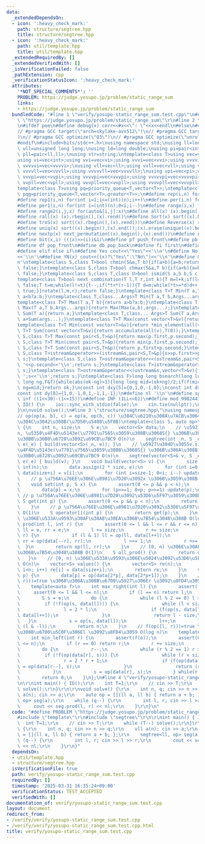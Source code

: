 ```yaml
---
data:
  _extendedDependsOn:
  - icon: ':heavy_check_mark:'
    path: structure/segtree.hpp
    title: structure/segtree.hpp
  - icon: ':heavy_check_mark:'
    path: util/template.hpp
    title: util/template.hpp
  _extendedRequiredBy: []
  _extendedVerifiedWith: []
  _isVerificationFailed: false
  _pathExtension: cpp
  _verificationStatusIcon: ':heavy_check_mark:'
  attributes:
    '*NOT_SPECIAL_COMMENTS*': ''
    PROBLEM: https://judge.yosupo.jp/problem/static_range_sum
    links:
    - https://judge.yosupo.jp/problem/static_range_sum
  bundledCode: "#line 1 \"verify/yosupo-static_range_sum.test.cpp\"\n#define PROBLEM\
    \ \"https://judge.yosupo.jp/problem/static_range_sum\"\r\n#line 2 \"util/template.hpp\"\
    \n#ifdef poe\n#define debug(x) cerr<<#x<<\": \"<<x<<endl\n#else\n#define debug(x)\n\
    // #pragma GCC target(\"arch=skylake-avx512\")\n// #pragma GCC target(\"avx2\"\
    )\n// #pragma GCC optimize(\"O3\")\n// #pragma GCC optimize(\"unroll-loops\")\n\
    #endif\n#include<bits/stdc++.h>\nusing namespace std;\nusing ll=long long;\nusing\
    \ ull=unsigned long long;\nusing ld=long double;\nusing pi=pair<int,int>;\nusing\
    \ pll=pair<ll,ll>;\nusing str=string;\ntemplate<class T>using vec=vector<T>;\n\
    using vi=vec<int>;using vvi=vec<vi>;using vvvi=vec<vvi>;using vvvvi=vec<vvvi>;using\
    \ vvvvvi=vec<vvvvi>;\nusing vll=vec<ll>;using vvll=vec<vll>;using vvvll=vec<vvll>;using\
    \ vvvvll=vec<vvvll>;using vvvvvll=vec<vvvvll>;\nusing vpi=vec<pi>;using vvpi=vec<vpi>;using\
    \ vvvpi=vec<vvpi>;using vvvvpi=vec<vvvpi>;using vvvvvpi=vec<vvvvpi>;\nusing vpll=vec<pll>;using\
    \ vvpll=vec<vpll>;using vvvpll=vec<vvpll>;using vvvvpll=vec<vvvpll>;using vvvvvpll=vec<vvvvpll>;\n\
    template<class T>using pq=priority_queue<T,vector<T>>;\ntemplate<class T>using\
    \ pqg=priority_queue<T,vector<T>,greater<T>>;\n#define rep(i,n) for(int i=0;i<(int)(n);i++)\n\
    #define rep1(i,n) for(int i=1;i<=(int)(n);i++)\n#define per(i,n) for(int i=(int)(n)-1;0<=i;i--)\n\
    #define per1(i,n) for(int i=(int)(n);0<i;i--)\n#define range(i,x) for(auto&i:x)\n\
    #define range2(i,j,x) for(auto&[i,j]:x)\n#define all(x) (x).begin(),(x).end()\n\
    #define rall(x) (x).rbegin(),(x).rend()\n#define Sort(x) sort((x).begin(),(x).end())\n\
    #define troS(x) sort((x).rbegin(),(x).rend())\n#define Reverse(x) reverse((x).begin(),(x).end())\n\
    #define uniq(x) sort((x).begin(),(x).end());(x).erase(unique((x).begin(),(x).end()),(x).end())\n\
    #define nextp(x) next_permutation((x).begin(),(x).end())\n#define nextc(x,k) next_combination((x).begin(),(x).end(),k)\n\
    #define bit(x,i) (((x)>>(i))&1)\n#define pf push_front\n#define pb push_back\n\
    #define df pop_front\n#define db pop_back\n#define fi first\n#define se second\n\
    #define elif else if\n#define Yes cout<<\"Yes\"<<'\\n'\n#define No cout<<\"No\"\
    <<'\\n'\n#define YN(x) cout<<((x)?\"Yes\":\"No\")<<'\\n'\n#define O(x) cout<<(x)<<'\\\
    n'\ntemplate<class S,class T>bool chmin(S&a,T b){if(a>b){a=b;return true;}return\
    \ false;}\ntemplate<class S,class T>bool chmax(S&a,T b){if(a<b){a=b;return true;}return\
    \ false;}\ntemplate<class S,class T,class U>bool ismid(S a,S b,S c){return a<=b&&b<c;}\n\
    template<class T>bool next_combination(T l,T r,int k){T m=l+k;if(l==r||l==m||r==m)return\
    \ false;T t=m;while(l!=t){t--;if(*t<*(r-1)){T d=m;while(*t>=*d)d++;iter_swap(t,d);rotate(t+1,d+1,r);rotate(m,m+(r-d)-1,r);return\
    \ true;}}rotate(l,m,r);return false;}\ntemplate<class T>T Min(T a,T b){return\
    \ a<b?a:b;}\ntemplate<class T,class...Args>T Min(T a,T b,Args...args){return Min(Min(a,b),args...);}\n\
    template<class T>T Max(T a,T b){return a>b?a:b;}\ntemplate<class T,class...Args>T\
    \ Max(T a,T b,Args...args){return Max(Max(a,b),args...);}\ntemplate<class T>T\
    \ Sum(T a){return a;}\ntemplate<class T,class... Args>T Sum(T a,Args... args){return\
    \ a+Sum(args...);}\ntemplate<class T>T Max(const vector<T>&v){return *max_element(all(v));}\n\
    template<class T>T Min(const vector<T>&v){return *min_element(all(v));}\ntemplate<class\
    \ T>T Sum(const vector<T>&v){return accumulate(all(v),T(0));}\ntemplate<class\
    \ S,class T>T Max(const pair<S,T>&p){return max(p.first,p.second);}\ntemplate<class\
    \ S,class T>T Min(const pair<S,T>&p){return min(p.first,p.second);}\ntemplate<class\
    \ S,class T>T Sum(const pair<S,T>&p){return p.first+p.second;}\ntemplate<class\
    \ S,class T>istream&operator>>(istream&s,pair<S,T>&p){s>>p.first>>p.second;return\
    \ s;}\ntemplate<class S,class T>ostream&operator<<(ostream&s,pair<S,T>&p){s<<p.first<<'\
    \ '<<p.second<<'\\n';return s;}\ntemplate<class T>istream&operator>>(istream&s,vector<T>&v){for(auto&i:v)s>>i;return\
    \ s;}\ntemplate<class T>ostream&operator<<(ostream&s,vector<T>&v){for(auto&i:v)s<<i<<'\
    \ ';s<<'\\n';return s;}\ntemplate<class F>long long bsearch(long long ok,long\
    \ long ng,F&f){while(abs(ok-ng)>1){long long mid=(ok+ng)/2;if(f(mid))ok=mid;else\
    \ ng=mid;}return ok;}\nconst int dxy[5]={0,1,0,-1,0};\nconst int dx[8]={0,1,0,-1,1,1,-1,-1};\n\
    const int dy[8]={1,0,-1,0,1,-1,1,-1};\n#define nl '\\n'\n#define sp ' '\n#define\
    \ inf ((1<<30)-(1<<15))\n#define INF (1LL<<61)\n#define mod 998244353\n\nvoid\
    \ IO() {\n    ios::sync_with_stdio(false);\n    cin.tie(nullptr);\n    cout<<fixed<<setprecision(30);\n\
    }\n\nvoid solve();\n#line 3 \"structure/segtree.hpp\"\nusing namespace std;\n\
    // op(op(a, b), c) = op(a, op(b, c)) \u304C\u6210\u308A\u7ACB\u3064\u5FC5\u8981\
    \u304C\u3042\u308B(\u7D50\u5408\u5F8B)\ntemplate<class S, auto op>\nstruct segtree\
    \ {\n    int n, size;\n    S e;\n    vector<S> data;\n    // \u5927\u304D\u3055\
    n, \u5358\u4F4D\u5143e(\u7701\u7565\u3059\u308B\u3068S{} \u306B\u306A\u308B) \u306E\
    \u30BB\u30B0\u6728\u3092\u69CB\u7BC9 O(n)\n    segtree(int _n, S _e = S{}) : n(_n),\
    \ e(_e) { build(vector<S>(_n, e)); }\n    // \u5927\u304D\u3055v.size(), \u5358\
    \u4F4D\u5143e(\u7701\u7565\u3059\u308B\u3068S{} \u306B\u306A\u308B) \u306E\u30BB\
    \u30B0\u6728\u3092\u69CB\u7BC9 O(n)\n    segtree(vector<S>& v, S _e = S{}) : n(v.size()),\
    \ e(_e) { build(v); }\n    void build(vector<S> v) {\n        size = __bit_ceil((unsigned\
    \ int)n);\n        data.assign(2 * size, e);\n        for (int i=0; i<n; i++)\
    \ data[size+i] = v[i];\n        for (int i=size-1; 0<i; i--) update(i);\n    }\n\
    \    // p \u756A\u76EE\u306E\u8981\u7D20\u3092x \u306B\u3059\u308B O(log n)\n\
    \    void set(int p, S x) {\n        assert(0 <= p && p < n);\n        p += size;\n\
    \        data[p] = x;\n        for (p>>=1; 0<p; p>>=1) update(p);\n    }\n   \
    \ // p \u756A\u76EE\u306E\u8981\u7D20\u3092\u53D6\u5F97\u3059\u308B O(1)\n   \
    \ S get(int p) {\n        assert(0 <= p && p < n);\n        return data[size+p];\n\
    \    }\n    // p \u756A\u76EE\u306E\u8981\u7D20\u3092\u53D6\u5F97\u3059\u308B\
    \ O(1)\n    S operator[](int p) {\n        return get(p);\n    }\n    // [l, r)\
    \ \u306E\u533A\u9593\u30AF\u30A8\u30EA\u306B\u7B54\u3048\u308B O(log n)\n    S\
    \ prod(int l, int r) {\n        assert(0 <= l && l <= r && r <= n);\n        S\
    \ ll = e, rr = e;\n        l += size;\n        r += size;\n        while (l <\
    \ r) {\n            if (l & 1) ll = op(ll, data[l++]);\n            if (r & 1)\
    \ rr = op(data[--r], rr);\n            l >>= 1;\n            r >>= 1;\n      \
    \  }\n        return op(ll, rr);\n    }\n    // [0, n) \u306E\u30AF\u30A8\u30EA\
    \u306B\u7B54\u3048\u308B O(1)\n    S all_prod() {\n        return data[1];\n \
    \   }\n    // [0, n) \u306E\u533A\u9593\u306E\u5024\u3092\u53D6\u5F97\u3059\u308B\
    \ O(n)\n    vector<S> values() {\n        vector<S> re(n);\n        for (int i=0;\
    \ i<n; i++) re[i] = data[size+i];\n        return re;\n    }\n    void update(int\
    \ p) {\n        data[p] = op(data[2*p], data[2*p+1]);\n    }\n    // f(op([l,\
    \ r)))=true \u3068\u306A\u308B\u6700\u5927\u306Er \u3092\u8FD4\u3059 O(log n)\n\
    \    template<auto f>\n    int max_right(int l) {\n        assert(f(e));\n   \
    \     assert(0 <= l && l <= n);\n        if (l == n) return l;\n        l += size;\n\
    \        S s = e;\n        do {\n            while (l % 2 == 0) l >>= 1;\n   \
    \         if (!f(op(s, data[l]))) {\n                while (l < size) {\n    \
    \                l = 2 * l;\n                    if (f(op(s, data[l]))) s = op(s,\
    \ data[l++]);\n                }\n                return l - size;\n         \
    \   }\n            s = op(s, data[l]);\n            l++;\n        } while (l !=\
    \ (l & -l));\n        return n;\n    }\n    // f(op([l, r)))=true \u3068\u306A\
    \u308B\u6700\u5C0F\u306El \u3092\u8FD4\u3059 O(log n)\n    template<auto f>\n\
    \    int min_left(int r) {\n        assert(f(e));\n        assert(0 <= r && r\
    \ <= n);\n        if (r == 0) return r;\n        r += size;\n        S s = e;\n\
    \        do {\n            r--;\n            while (r % 2 == 1) r >>= 1;\n   \
    \         if (!f(op(data[r], s))) {\n                while (r < size) {\n    \
    \                r = 2 * r + 1;\n                    if (f(op(data[r], s))) s\
    \ = op(data[r--], s);\n                }\n                return (r + 1) - size;\n\
    \            }\n            s = op(data[r], s);\n        } while(r != (r & -r));\n\
    \        return 0;\n    }\n};\n#line 4 \"verify/yosupo-static_range_sum.test.cpp\"\
    \n\r\nint main() { IO();\r\n    int T=1;\r\n    // cin >> T;\r\n    while (T--)\
    \ solve();\r\n}\r\n\r\nvoid solve() {\r\n    int n, q; cin >> n >> q;\r\n    vll\
    \ a(n); cin >> a;\r\n    auto op = [](ll a, ll b) { return a + b; };\r\n    segtree<ll,\
    \ op> seg(a);\r\n    while (q--) {\r\n        int l, r; cin >> l >> r;\r\n   \
    \     cout << seg.prod(l, r) << nl;\r\n    }\r\n}\n"
  code: "#define PROBLEM \"https://judge.yosupo.jp/problem/static_range_sum\"\r\n\
    #include \"template\"\r\n#include \"segtree\"\r\n\r\nint main() { IO();\r\n  \
    \  int T=1;\r\n    // cin >> T;\r\n    while (T--) solve();\r\n}\r\n\r\nvoid solve()\
    \ {\r\n    int n, q; cin >> n >> q;\r\n    vll a(n); cin >> a;\r\n    auto op\
    \ = [](ll a, ll b) { return a + b; };\r\n    segtree<ll, op> seg(a);\r\n    while\
    \ (q--) {\r\n        int l, r; cin >> l >> r;\r\n        cout << seg.prod(l, r)\
    \ << nl;\r\n    }\r\n}"
  dependsOn:
  - util/template.hpp
  - structure/segtree.hpp
  isVerificationFile: true
  path: verify/yosupo-static_range_sum.test.cpp
  requiredBy: []
  timestamp: '2025-03-31 16:35:24+09:00'
  verificationStatus: TEST_ACCEPTED
  verifiedWith: []
documentation_of: verify/yosupo-static_range_sum.test.cpp
layout: document
redirect_from:
- /verify/verify/yosupo-static_range_sum.test.cpp
- /verify/verify/yosupo-static_range_sum.test.cpp.html
title: verify/yosupo-static_range_sum.test.cpp
---
```

